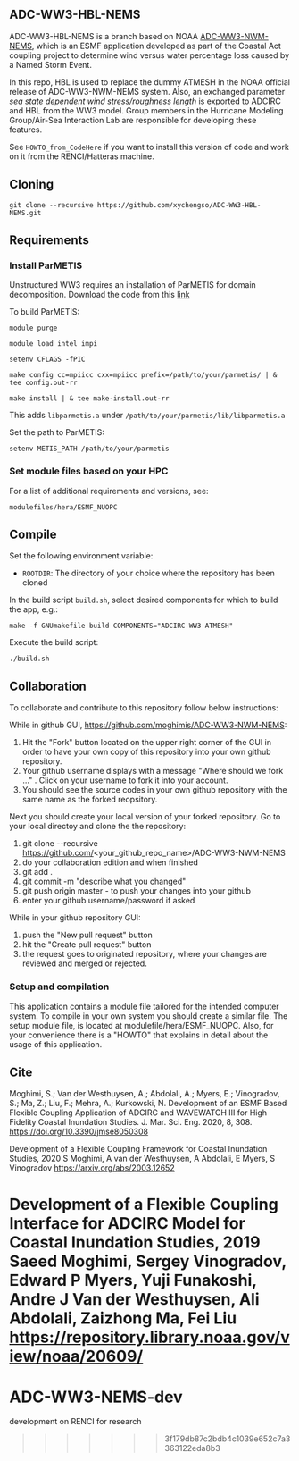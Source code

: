 ## ADC-WW3-HBL-NEMS

ADC-WW3-HBL-NEMS is a branch based on NOAA [ADC-WW3-NWM-NEMS](https://github.com/noaa-ocs-modeling/ADC-WW3-NWM-NEMS), which is an ESMF application developed as part of the Coastal Act
coupling project to determine wind versus water percentage loss caused by a 
Named Storm Event. 

In this repo, HBL is used to replace the dummy ATMESH in the NOAA official release of ADC-WW3-NWM-NEMS system.
Also, an exchanged parameter _sea state dependent wind stress/roughness length_ is exported to ADCIRC and HBL from the WW3 model.
Group members in the Hurricane Modeling Group/Air-Sea Interaction Lab are responsible for developing these features.

See `HOWTO_from_CodeHere` if you want to install this version of code and work on it from the RENCI/Hatteras machine. 

## Cloning
    git clone --recursive https://github.com/xychengso/ADC-WW3-HBL-NEMS.git

## Requirements

### Install ParMETIS

Unstructured WW3 requires an installation of ParMETIS for domain decomposition. Download the code from this [link](http://glaros.dtc.umn.edu/gkhome/metis/parmetis/download)  

To build ParMETIS:  

    module purge  

    module load intel impi  

    setenv CFLAGS -fPIC  

    make config cc=mpiicc cxx=mpiicc prefix=/path/to/your/parmetis/ | & tee config.out-rr  

    make install | & tee make-install.out-rr  

This adds `libparmetis.a` under `/path/to/your/parmetis/lib/libparmetis.a`  

Set the path to ParMETIS:  

    setenv METIS_PATH /path/to/your/parmetis  

### Set module files based on your HPC

For a list of additional requirements and versions, see:

    modulefiles/hera/ESMF_NUOPC


## Compile

Set the following environment variable:

- `ROOTDIR`: The directory of your choice where the repository has been cloned

In the build script `build.sh`, select desired components for which to build the app, e.g.:

    make -f GNUmakefile build COMPONENTS="ADCIRC WW3 ATMESH"

Execute the build script:

    ./build.sh


## Collaboration

To collaborate and contribute to this repository follow below instructions:

While in github GUI, https://github.com/moghimis/ADC-WW3-NWM-NEMS:

1) Hit the "Fork" button located on the upper right corner of the GUI in order 
   to have your own copy of this repository into your own github repository.
2) Your github username displays with a message "Where should we fork ..." . 
   Click on your username to fork it into your account. 
3) You should see the source codes in your own github repository with the same 
   name as the forked reopsitory.

Next you should create your local version of your forked repository. 
Go to your local directoy and clone the the repository:

1) git clone --recursive https://github.com/<your_github_repo_name>/ADC-WW3-NWM-NEMS
2) do your collaboration edition and when finished 
3) git add .
4) git commit -m "describe what you changed"
5) git push origin master - to push your changes into your github
6) enter your github username/password if asked

While in your github repository GUI:

1) push the "New pull request" button 
2) hit the "Create pull request" button
3) the request goes to originated repository, where your changes are reviewed and 
   merged or rejected.

### Setup and compilation

This application contains a module file tailored for the intended computer system.
To compile in your own system you should create a similar file.  The setup module
file, is located at modulefile/hera/ESMF_NUOPC. Also, for your  convenience there
is a "HOWTO" that explains in detail about the usage of this application.


## Cite

Moghimi, S.; Van der Westhuysen, A.; Abdolali, A.; Myers, E.; Vinogradov, S.; Ma, Z.; Liu, F.; Mehra, A.; Kurkowski, N. Development of an ESMF Based Flexible Coupling Application of ADCIRC and WAVEWATCH III for High Fidelity Coastal Inundation Studies. J. Mar. Sci. Eng. 2020, 8, 308.  https://doi.org/10.3390/jmse8050308

Development of a Flexible Coupling Framework for Coastal Inundation Studies, 2020 S Moghimi, A van der Westhuysen, A Abdolali, E Myers, S Vinogradov
https://arxiv.org/abs/2003.12652

Development of a Flexible Coupling Interface for ADCIRC Model for Coastal Inundation Studies, 2019 Saeed Moghimi, Sergey Vinogradov, Edward P Myers, Yuji Funakoshi, Andre J Van der Westhuysen, Ali Abdolali, Zaizhong Ma, Fei Liu https://repository.library.noaa.gov/view/noaa/20609/
=======
# ADC-WW3-NEMS-dev
development on RENCI for research
>>>>>>> 3f179db87c2bdb4c1039e652c7a3363122eda8b3
